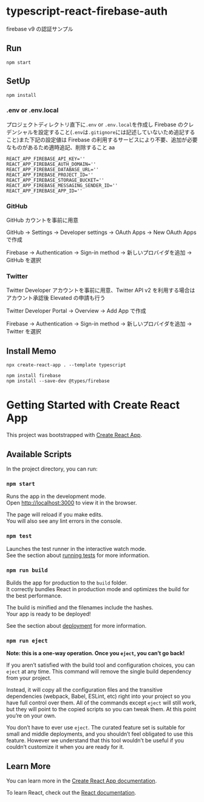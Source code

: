 # typescript-react-firebase-auth

firebase v9 の認証サンプル

## Run

```
npm start
```

## SetUp

```
npm install
```

### .env or .env.local

プロジェクトディレクトリ直下に`.env` or `.env.local`を作成し Firebase のクレデンシャルを設定すること(`.env`は`.gitignore`には記述していないため追記すること)また下記の設定値は Firebase の利用するサービスにより不要、追加が必要なものがあるため適時追記、削除すること aa

```
REACT_APP_FIREBASE_API_KEY=''
REACT_APP_FIREBASE_AUTH_DOMAIN=''
REACT_APP_FIREBASE_DATABASE_URL=''
REACT_APP_FIREBASE_PROJECT_ID=''
REACT_APP_FIREBASE_STORAGE_BUCKET=''
REACT_APP_FIREBASE_MESSAGING_SENDER_ID=''
REACT_APP_FIREBASE_APP_ID=''
```

### GitHub

GitHub カウントを事前に用意

GitHub -> Settings -> Developer settings -> OAuth Apps -> New OAuth Apps で作成

Firebase -> Authentication -> Sign-in method -> 新しいプロバイダを追加 -> GitHub を選択

### Twitter

Twitter Developer アカウントを事前に用意、Twitter API v2 を利用する場合はアカウント承認後 Elevated の申請も行う

Twitter Developer Portal -> Overview -> Add App で作成

Firebase -> Authentication -> Sign-in method -> 新しいプロバイダを追加 -> Twitter を選択

## Install Memo

```
npx create-react-app . --template typescript
```

```
npm install firebase
npm install --save-dev @types/firebase
```

# Getting Started with Create React App

This project was bootstrapped with [Create React App](https://github.com/facebook/create-react-app).

## Available Scripts

In the project directory, you can run:

### `npm start`

Runs the app in the development mode.\
Open [http://localhost:3000](http://localhost:3000) to view it in the browser.

The page will reload if you make edits.\
You will also see any lint errors in the console.

### `npm test`

Launches the test runner in the interactive watch mode.\
See the section about [running tests](https://facebook.github.io/create-react-app/docs/running-tests) for more information.

### `npm run build`

Builds the app for production to the `build` folder.\
It correctly bundles React in production mode and optimizes the build for the best performance.

The build is minified and the filenames include the hashes.\
Your app is ready to be deployed!

See the section about [deployment](https://facebook.github.io/create-react-app/docs/deployment) for more information.

### `npm run eject`

**Note: this is a one-way operation. Once you `eject`, you can’t go back!**

If you aren’t satisfied with the build tool and configuration choices, you can `eject` at any time. This command will remove the single build dependency from your project.

Instead, it will copy all the configuration files and the transitive dependencies (webpack, Babel, ESLint, etc) right into your project so you have full control over them. All of the commands except `eject` will still work, but they will point to the copied scripts so you can tweak them. At this point you’re on your own.

You don’t have to ever use `eject`. The curated feature set is suitable for small and middle deployments, and you shouldn’t feel obligated to use this feature. However we understand that this tool wouldn’t be useful if you couldn’t customize it when you are ready for it.

## Learn More

You can learn more in the [Create React App documentation](https://facebook.github.io/create-react-app/docs/getting-started).

To learn React, check out the [React documentation](https://reactjs.org/).
